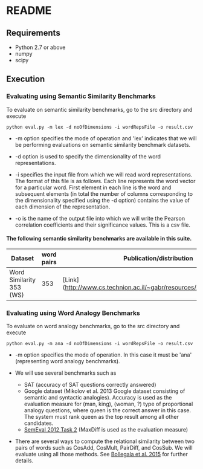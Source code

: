 # README #

## Requirements ##
- Python 2.7 or above
- numpy
- scipy

## Execution ##

### Evaluating using Semantic Similarity Benchmarks ###

To evaluate on semantic similarity benchmarks, go to the src directory and execute
```
python eval.py -m lex -d noOfDimensions -i wordRepsFile -o result.csv
```

* -m option specifies the mode of operation and 'lex' indicates that we will be performing evaluations on semantic similarity benchmark datasets. 

* -d option is used to specify the dimensionality of the word representations.

* -i specifies the input file from which we will read word representations. The format of this file is as follows.
Each line represents the word vector for a particular word. First element in each line is the word and subsequent elements
(in total the number of columns corresponding to the dimensionality specified using the -d option) contains the value of
each dimension of the representation.

* -o is the name of the output file into which we will write the Pearson correlation coefficients and their significance values.
This is a csv file.

#### The following semantic similarity benchmarks are available in this suite. ####

| Dataset   | word pairs | Publication/distribution |
| --------  | ---------- | ------------------------ |
Word Similarity 353 (WS) | 353 | [Link] (http://www.cs.technion.ac.il/~gabr/resources/data/)wordsim353/) |


### Evaluating using Word Analogy Benchmarks ###

To evaluate on word analogy benchmarks, go to the src directory and execute
```
python eval.py -m ana -d noOfDimensions -i wordRepsFile -o result.csv
```

* -m option specifies the mode of operation. In this case it must be 'ana' (representing word analogy benchmarks). 

* We will use several benchmarks such as
    * SAT (accuracy of SAT questions correctly answered)
    * Google dataset (Mikolov et al. 2013 Google dataset consisting of semantic and syntactic analogies). Accuracy is used as the evaluation measure for (man, king), (woman, ?) type of proportional analogy questions, where queen is the correct answer in this case. The system must rank queen as the top result among all other candidates.
    * [SemEval 2012 Task 2](https://sites.google.com/site/semeval2012task2/) (MaxDiff is used as the evaluation measure)

* There are several ways to compute the relational similarity between two pairs of words such as CosAdd, CosMult, PairDiff, and CosSub. We will evaluate using all those methods. See [Bollegala et al. 2015](http://cgi.csc.liv.ac.uk/~danushka/papers/IJCAI_2015.pdf) for further details.